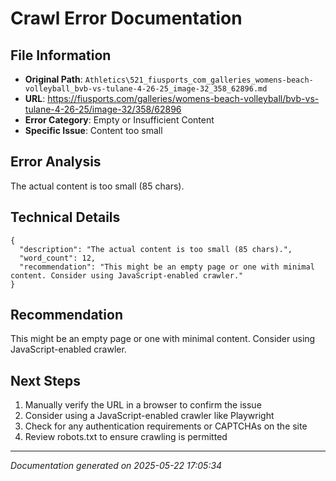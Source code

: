 # Crawl Error Documentation

## File Information
- **Original Path**: `Athletics\521_fiusports_com_galleries_womens-beach-volleyball_bvb-vs-tulane-4-26-25_image-32_358_62896.md`
- **URL**: https://fiusports.com/galleries/womens-beach-volleyball/bvb-vs-tulane-4-26-25/image-32/358/62896
- **Error Category**: Empty or Insufficient Content
- **Specific Issue**: Content too small

## Error Analysis
The actual content is too small (85 chars).

## Technical Details
```
{
  "description": "The actual content is too small (85 chars).",
  "word_count": 12,
  "recommendation": "This might be an empty page or one with minimal content. Consider using JavaScript-enabled crawler."
}
```

## Recommendation
This might be an empty page or one with minimal content. Consider using JavaScript-enabled crawler.

## Next Steps
1. Manually verify the URL in a browser to confirm the issue
2. Consider using a JavaScript-enabled crawler like Playwright
3. Check for any authentication requirements or CAPTCHAs on the site
4. Review robots.txt to ensure crawling is permitted

---
*Documentation generated on 2025-05-22 17:05:34*
